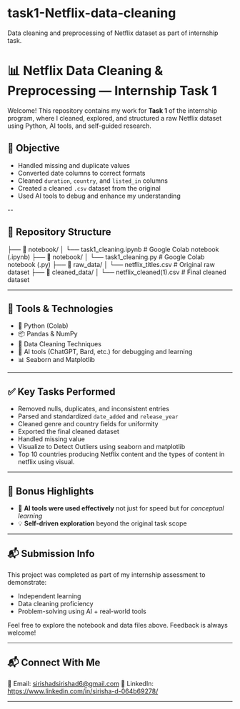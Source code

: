 # task1-Netflix-data-cleaning
Data cleaning and preprocessing of Netflix dataset as part of internship task.

# 📊 Netflix Data Cleaning & Preprocessing — Internship Task 1

Welcome! This repository contains my work for **Task 1** of the internship program, where I cleaned, explored, and structured a raw Netflix dataset using Python, AI tools, and self-guided research.

## 🎯 Objective

- Handled missing and duplicate values
- Converted date columns to correct formats
- Cleaned `duration`, `country`, and `listed_in` columns
- Created a cleaned `.csv` dataset from the original
- Used AI tools to debug and enhance my understanding

--

## 📁 Repository Structure
├── 📂 notebook/ │ └── task1_cleaning.ipynb # Google Colab notebook (.ipynb)
├── 📂 notebook/ │ └── task1_cleaning.py # Google Colab notebook (.py)
├── 📂 raw_data/ │ └── netflix_titles.csv # Original raw dataset
├── 📂 cleaned_data/ │ └── netflix_cleaned(1).csv # Final cleaned dataset 


---

## 🔧 Tools & Technologies

- 🐍 Python (Colab)
- 📦 Pandas & NumPy
- 🧹 Data Cleaning Techniques
- 🤖 AI tools (ChatGPT, Bard, etc.) for debugging and learning
- 📊   Seaborn and Matplotlib

---

## ✅ Key Tasks Performed

- Removed nulls, duplicates, and inconsistent entries
- Parsed and standardized `date_added` and `release_year`
- Cleaned genre and country fields for uniformity
- Exported the final cleaned dataset
- Handled missing value
- Visualize to Detect Outliers using seaborn and matplotlib
- Top 10 countries producing Netflix content and the types of content in netflix using visual.

---

## 🌟 Bonus Highlights

- 📌 **AI tools were used effectively** not just for speed but for *conceptual learning*
- 💡 **Self-driven exploration** beyond the original task scope

---

## 📬 Submission Info

This project was completed as part of my internship assessment to demonstrate:
- Independent learning
- Data cleaning proficiency
- Problem-solving using AI + real-world tools

Feel free to explore the notebook and data files above. Feedback is always welcome!

---

 ## 📬 Connect With Me

📧 Email: sirishadsirishad6@gmail.com 
🔗 LinkedIn: https://www.linkedin.com/in/sirisha-d-064b69278/


---




